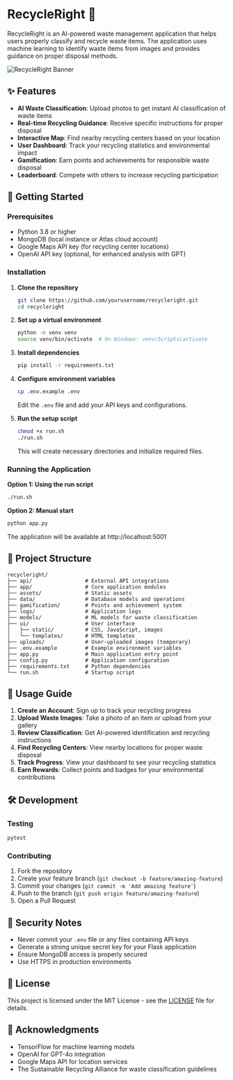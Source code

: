 # RecycleRight 🌱

RecycleRight is an AI-powered waste management application that helps users properly classify and recycle waste items. The application uses machine learning to identify waste items from images and provides guidance on proper disposal methods.

![RecycleRight Banner](ui/static/images/logo.png)

## ✨ Features

- **AI Waste Classification**: Upload photos to get instant AI classification of waste items
- **Real-time Recycling Guidance**: Receive specific instructions for proper disposal
- **Interactive Map**: Find nearby recycling centers based on your location
- **User Dashboard**: Track your recycling statistics and environmental impact
- **Gamification**: Earn points and achievements for responsible waste disposal
- **Leaderboard**: Compete with others to increase recycling participation

## 🚀 Getting Started

### Prerequisites

- Python 3.8 or higher
- MongoDB (local instance or Atlas cloud account)
- Google Maps API key (for recycling center locations)
- OpenAI API key (optional, for enhanced analysis with GPT)

### Installation

1. **Clone the repository**
   ```bash
   git clone https://github.com/yourusername/recycleright.git
   cd recycleright
   ```

2. **Set up a virtual environment**
   ```bash
   python -m venv venv
   source venv/bin/activate  # On Windows: venv\Scripts\activate
   ```

3. **Install dependencies**
   ```bash
   pip install -r requirements.txt
   ```

4. **Configure environment variables**
   ```bash
   cp .env.example .env
   ```
   Edit the `.env` file and add your API keys and configurations.

5. **Run the setup script**
   ```bash
   chmod +x run.sh
   ./run.sh
   ```
   This will create necessary directories and initialize required files.

### Running the Application

**Option 1: Using the run script**
```bash
./run.sh
```

**Option 2: Manual start**
```bash
python app.py
```

The application will be available at http://localhost:5001

## 🧩 Project Structure

```
recycleright/
├── api/                 # External API integrations
├── app/                 # Core application modules
├── assets/              # Static assets 
├── data/                # Database models and operations
├── gamification/        # Points and achievement system
├── logs/                # Application logs
├── models/              # ML models for waste classification
├── ui/                  # User interface
│   ├── static/          # CSS, JavaScript, images
│   └── templates/       # HTML templates
├── uploads/             # User-uploaded images (temporary)
├── .env.example         # Example environment variables
├── app.py               # Main application entry point
├── config.py            # Application configuration
├── requirements.txt     # Python dependencies
└── run.sh               # Startup script
```

## 📱 Usage Guide

1. **Create an Account**: Sign up to track your recycling progress
2. **Upload Waste Images**: Take a photo of an item or upload from your gallery
3. **Review Classification**: Get AI-powered identification and recycling instructions
4. **Find Recycling Centers**: View nearby locations for proper waste disposal
5. **Track Progress**: View your dashboard to see your recycling statistics
6. **Earn Rewards**: Collect points and badges for your environmental contributions

## 🛠️ Development

### Testing
```bash
pytest
```

### Contributing

1. Fork the repository
2. Create your feature branch (`git checkout -b feature/amazing-feature`)
3. Commit your changes (`git commit -m 'Add amazing feature'`)
4. Push to the branch (`git push origin feature/amazing-feature`)
5. Open a Pull Request

## 🔐 Security Notes

- Never commit your `.env` file or any files containing API keys
- Generate a strong unique secret key for your Flask application
- Ensure MongoDB access is properly secured
- Use HTTPS in production environments

## 📄 License

This project is licensed under the MIT License - see the [LICENSE](LICENSE) file for details.

## 🙏 Acknowledgments

- TensorFlow for machine learning models
- OpenAI for GPT-4o integration
- Google Maps API for location services
- The Sustainable Recycling Alliance for waste classification guidelines